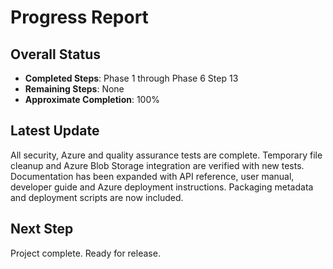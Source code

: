 # Progress Report

## Overall Status
- **Completed Steps**: Phase 1 through Phase 6 Step 13
- **Remaining Steps**: None
- **Approximate Completion**: 100%

## Latest Update
All security, Azure and quality assurance tests are complete. Temporary file cleanup and Azure Blob Storage integration are verified with new tests. Documentation has been expanded with API reference, user manual, developer guide and Azure deployment instructions. Packaging metadata and deployment scripts are now included.

## Next Step
Project complete. Ready for release.
